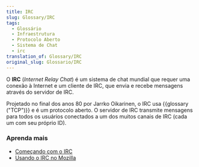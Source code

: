 ```yaml
---
title: IRC
slug: Glossary/IRC
tags:
  - Glossário
  - Infraestrutura
  - Protocolo Aberto
  - Sistema de Chat
  - irc
translation_of: Glossary/IRC
original_slug: Glossario/IRC
---
```

O **IRC** (_Internet Relay Chat_) é um sistema de chat mundial que requer uma conexão à Internet e um cliente de IRC, que envia e recebe mensagens através do servidor de IRC.

Projetado no final dos anos 80 por Jarrko Oikarinen, o IRC usa {{glossary ("TCP")}} e é um protocolo aberto. O servidor de IRC transmite mensagens para todos os usuários conectados a um dos muitos canais de IRC (cada um com seu próprio ID).

### Aprenda mais

- [Começando com o IRC](/pt-BR/docs/Mozilla/QA/Getting_Started_with_IRC)
- [Usando o IRC no Mozilla](https://wiki.mozilla.org/IRC)
